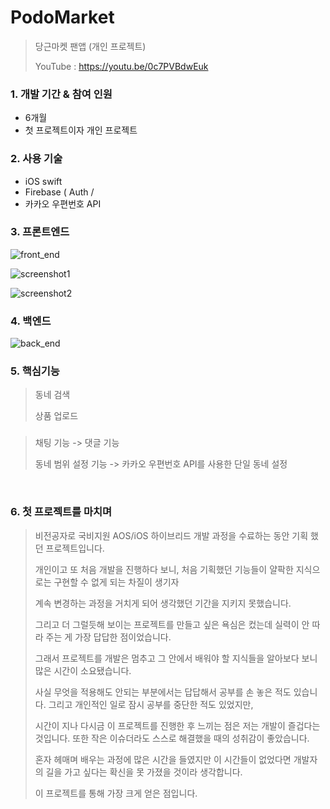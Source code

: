 # PodoMarket

>당근마켓 팬앱 (개인 프로젝트)
>
> YouTube : https://youtu.be/0c7PVBdwEuk 

### 1. 개발 기간 & 참여 인원 
* 6개월
* 첫 프로젝트이자 개인 프로젝트

### 2. 사용 기술

* iOS swift 
* Firebase ( Auth / 
* 카카오 우편번호 API

### 3. 프론트엔드

![front_end](https://user-images.githubusercontent.com/52398346/131097792-7cef0ba2-ab4f-47fd-aef3-2fb280afd4cc.png)

![screenshot1](https://user-images.githubusercontent.com/52398346/131113875-24709af2-7ca3-4c0b-b7d5-2716760a2e5e.png)

![screenshot2](https://user-images.githubusercontent.com/52398346/131113884-bd2f34ac-eb5f-46b1-aaef-844a4b876b90.png)

### 4. 백엔드

![back_end](https://user-images.githubusercontent.com/52398346/131097781-eba3a0a1-a965-49db-aa7b-fbb797c75739.png)

### 5. 핵심기능

>동네 검색
>
>상품 업로드 

### 

>채팅 기능 -> 댓글 기능 
>
>동네 범위 설정 기능 -> 카카오 우편번호 API를 사용한 단일 동네 설정

<br/>

### 6. 첫 프로젝트를 마치며

>비전공자로 국비지원 AOS/iOS 하이브리드 개발 과정을 수료하는 동안 기획 했던 프로젝트입니다.
>
>개인이고 또 처음 개발을 진행하다 보니, 처음 기획했던 기능들이 얄팍한 지식으로는 구현할 수 없게 되는 차질이 생기자 
>
>계속 변경하는 과정을 거치게 되어 생각했던 기간을 지키지 못했습니다. 
>
>그리고 더 그럴듯해 보이는 프로젝트를 만들고 싶은 욕심은 컸는데 실력이 안 따라 주는 게 가장 답답한 점이었습니다. 
>
>그래서 프로젝트를 개발은 멈추고 그 안에서 배워야 할 지식들을 알아보다 보니 많은 시간이 소요됐습니다. 
>
>사실 무엇을 적용해도 안되는 부분에서는 답답해서 공부를 손 놓은 적도 있습니다. 그리고 개인적인 일로 잠시 공부를 중단한 적도 있었지만, 
>
>시간이 지나 다시금 이 프로젝트를 진행한 후 느끼는 점은 저는 개발이 즐겁다는 것입니다. 또한 작은 이슈더라도 스스로 해결했을 때의 성취감이 좋았습니다.
>
>
>혼자 헤매며 배우는 과정에 많은 시간을 들였지만 이 시간들이 없었다면 개발자의 길을 가고 싶다는 확신을 못 가졌을 것이라 생각합니다. 
>
>이 프로젝트를 통해 가장 크게 얻은 점입니다.

